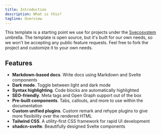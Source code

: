 ```yaml
---
title: Introduction
description: What is this?
tagline: Overview
---
```


This template is a starting point we use for projects under the [Svecosystem](https://github.com/svecosystem) umbrella. The template is open source, but it's built for our own needs, so we won't be accepting any public feature requests. Feel free to fork the project and customize it to your own needs.

## Features

- **Markdown-based docs**. Write docs using Markdown and Svelte components
- **Dark mode**. Toggle between light and dark mode
- **Syntax highlighting**. Code blocks are automatically highlighted
- **SEO-friendly**. Meta tags and Open Graph support out of the box
- **Pre-built components**. Tabs, callouts, and more to use within the documentation
- **Custom unified plugins**. Custom remark and rehype plugins to give more flexibility over the rendered HTML
- **Tailwind CSS**. A utility-first CSS framework for rapid UI development
- **shadcn-svelte**. Beautifully designed Svelte components

